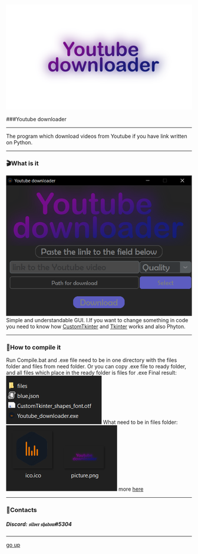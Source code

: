 <a id ="up"></a>
![LOGO](files/picture.png)

###Youtube downloader

---
The program which download videos from Youtube if you have link written on Python.

***
### 🎬What is it
![LOGO](files/Screenshot.png)
Simple and understandable GUI.
Ⅰ.If you want to change something in code you need to know how [CustomTkinter](https://github.com/TomSchimansky/CustomTkinter/wiki) and  [Tkinter](https://docs.python.org/3/library/tkinter.html) works and also Phyton.

---
### 🔨How to compile it
Run Compile.bat and .exe file need to be in one directory with the files folder and files from need folder.
Or you can copy .exe file to ready folder, and all files which place in the ready folder is files for .exe
Final result:
![LOGO](files/Screenshot_1.png)
What need to be in files folder:
![LOGO](files/Screenshot_2.png)
more [here](https://github.com/TomSchimansky/CustomTkinter/wiki/Packaging)

---
### 📲Contacts
##### __Discord: 𝔰𝔦𝔩𝔳𝔢𝔯 𝔰𝔥𝔞𝔡𝔬𝔴#5304__

---
[go up](#up)
